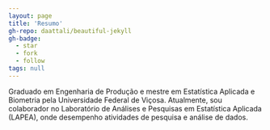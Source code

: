 ```yaml
---
layout: page
title: 'Resumo'
gh-repo: daattali/beautiful-jekyll
gh-badge:
  - star
  - fork
  - follow
tags: null
---
```


Graduado em Engenharia de Produção e mestre em Estatística Aplicada e Biometria pela Universidade Federal de Viçosa. Atualmente, sou colaborador no Laboratório de Análises e Pesquisas em Estatística Aplicada (LAPEA), onde desempenho atividades de pesquisa e análise de dados. 

